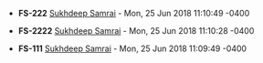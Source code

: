 
  * __FS-222__
      [Sukhdeep Samrai](mailto:ssamrai@loyalty.com) - Mon, 25 Jun 2018 11:10:49 -0400
      
      
  
  * __FS-2222__
      [Sukhdeep Samrai](mailto:ssamrai@loyalty.com) - Mon, 25 Jun 2018 11:10:28 -0400
      
      
  
  * __FS-111__
      [Sukhdeep Samrai](mailto:ssamrai@loyalty.com) - Mon, 25 Jun 2018 11:09:49 -0400
      
      
  
